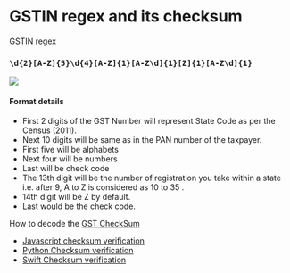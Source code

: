 # GSTIN regex and its checksum

GSTIN regex 

### `\d{2}[A-Z]{5}\d{4}[A-Z]{1}[A-Z\d]{1}[Z]{1}[A-Z\d]{1}`


![](https://i.stack.imgur.com/YdvSA.png)

#### Format details

* First 2 digits of the GST Number will represent State Code as per the Census (2011).
* Next 10 digits will be same as in the PAN number of the taxpayer.
* First five will be alphabets
* Next four will be numbers
* Last will be check code
* The 13th digit will be the number of registration you take within a state i.e. after 9, A to Z is considered as 10 to 35 .
* 14th digit will be Z by default.
* Last would be the check code.


How to decode the [GST CheckSum](https://medium.com/@dhananjaygokhale/decoding-gst-number-checksum-digit-1ef2c8c53ad6)

* [Javascript checksum verification](https://github.com/tk120404/gst/blob/master/gstChecksum.js) 
* [Python Checksum verification](https://github.com/tk120404/gst/blob/master/gstChecksum.py)
* [Swift Checksum verification](https://github.com/tk120404/gst/blob/master/gstChecksum.swift)


